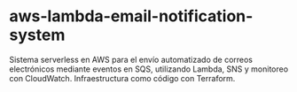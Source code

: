 # aws-lambda-email-notification-system
Sistema serverless en AWS para el envío automatizado de correos electrónicos mediante eventos en SQS, utilizando Lambda, SNS y monitoreo con CloudWatch. Infraestructura como código con Terraform.
